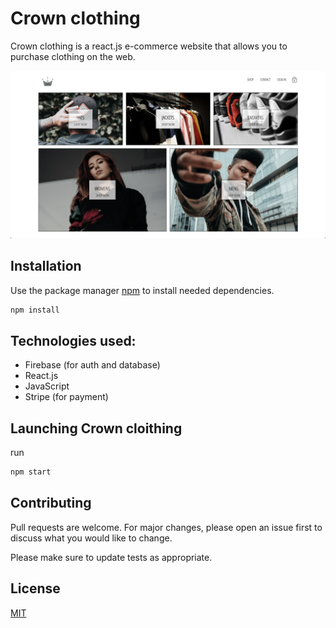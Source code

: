 # Crown clothing

Crown clothing is a react.js e-commerce website that allows you to purchase clothing on the web.

<img src="ReadMeFiles/crown-clothing-homepage.png"></img>


## Installation

Use the package manager [npm](https://docs.npmjs.com/) to install needed dependencies.

```bash
npm install
```



## Technologies used:

- Firebase (for auth and database)
- React.js
- JavaScript
- Stripe (for payment)


## Launching Crown cloithing

run 

```bash
npm start
```


## Contributing
Pull requests are welcome. For major changes, please open an issue first to discuss what you would like to change.

Please make sure to update tests as appropriate.

## License
[MIT](https://choosealicense.com/licenses/mit/)